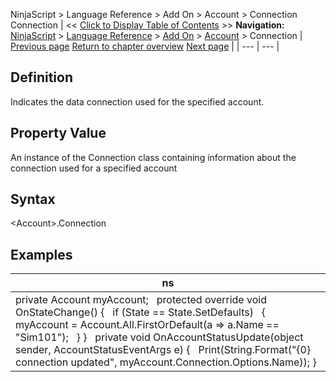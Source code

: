 ﻿
NinjaScript \> Language Reference \> Add On \> Account \> Connection
Connection
| \<\< [Click to Display Table of Contents](connection.md) \>\> **Navigation:**     [NinjaScript](ninjascript-1.md) \> [Language Reference](language_reference_wip-1.md) \> [Add On](add_on-1.md) \> [Account](account_class-1.md) \> Connection | [Previous page](change-1.md) [Return to chapter overview](account_class-1.md) [Next page](connectoptions-1.md) |
| --- | --- |
## Definition
Indicates the data connection used for the specified account.
 
## Property Value
An instance of the Connection class containing information about the connection used for a specified account
 
## Syntax
\<Account\>.Connection
## 
## Examples
| ns |
| --- |
| private Account myAccount;   protected override void OnStateChange() {    if (State \=\= State.SetDefaults)    {        myAccount \= Account.All.FirstOrDefault(a \=\> a.Name \=\= "Sim101");    } }   private void OnAccountStatusUpdate(object sender, AccountStatusEventArgs e) {    Print(String.Format("{0} connection updated", myAccount.Connection.Options.Name)); } |

